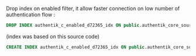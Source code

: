Drop index on enabled filter, it allow faster connection on low number of authentication flow :
```sql
DROP INDEX authentik_c_enabled_d72365_idx ON public.authentik_core_source 
```

(index was based on this source code)
```sql
CREATE INDEX authentik_c_enabled_d72365_idx ON public.authentik_core_source USING btree (enabled)
```

